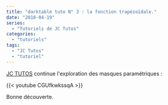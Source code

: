 ```yaml
---
title: "darktable tuto N° 3 : la fonction trapézoïdale."
date: "2018-04-19"
series:
  - "Tutoriels de JC Tutos"
categories: 
  - "tutoriels"
tags: 
  - "JC Tutos"
  - "tutoriel"
---
```


[JC TUTOS](https://www.youtube.com/channel/UChkmJoz4r375C6F2eym99YQ) continue l'exploration des masques paramétriques : 

{{< youtube CGUfkwkssqA >}}

Bonne découverte.

